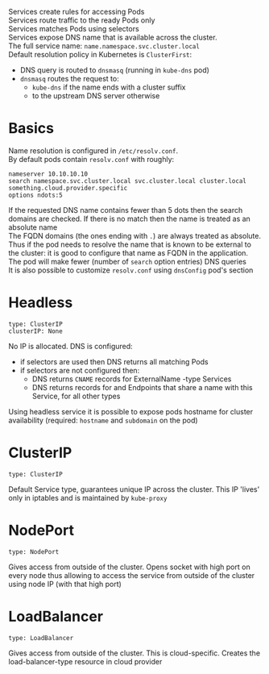 Services create rules for accessing Pods  
Services route traffic to the ready Pods only  
Services matches Pods using selectors  
Services expose DNS name that is available across the cluster.  
The full service name: `name.namespace.svc.cluster.local`  
Default resolution policy in Kubernetes is `ClusterFirst`:
 - DNS query is routed to `dnsmasq` (running in `kube-dns` pod)
 - `dnsmasq` routes the request to:
    - `kube-dns` if the name ends with a cluster suffix 
    - to the upstream DNS server otherwise

# Basics
Name resolution is configured in `/etc/resolv.conf`.  
By default pods contain `resolv.conf` with roughly:
```
nameserver 10.10.10.10
search namespace.svc.cluster.local svc.cluster.local cluster.local something.cloud.provider.specific
options ndots:5
```
If the requested DNS name contains fewer than 5 dots then the search domains are checked. 
If there is no match then the name is treated as an absolute name  
The FQDN domains (the ones ending with `.`) are always treated as absolute.
Thus if the pod needs to resolve the name that is known to be external to the cluster: it is good to configure that name as FQDN in the application.
The pod will make fewer (number of `search` option entries) DNS queries  
It is also possible to customize `resolv.conf` using `dnsConfig` pod's section

# Headless
```
type: ClusterIP
clusterIP: None
```
No IP is allocated. DNS is configured:
- if selectors are used then DNS returns all matching Pods
- if selectors are not configured then:
   - DNS returns `CNAME` records for ExternalName -type Services
   - DNS returns records for and Endpoints that share a name with this Service, for all other types

Using headless service it is possible to expose pods hostname for cluster availability (required: `hostname` and `subdomain` on the pod)
   
# ClusterIP
`type: ClusterIP`

Default Service type, guarantees unique IP across the cluster. This IP 'lives' only in iptables and is maintained by `kube-proxy`

# NodePort
`type: NodePort`

Gives access from outside of the cluster. Opens socket with high port on every node thus allowing to access the service 
from outside of the cluster using node IP (with that high port)

# LoadBalancer
`type: LoadBalancer`

Gives access from outside of the cluster. This is cloud-specific. Creates the load-balancer-type resource in cloud provider
